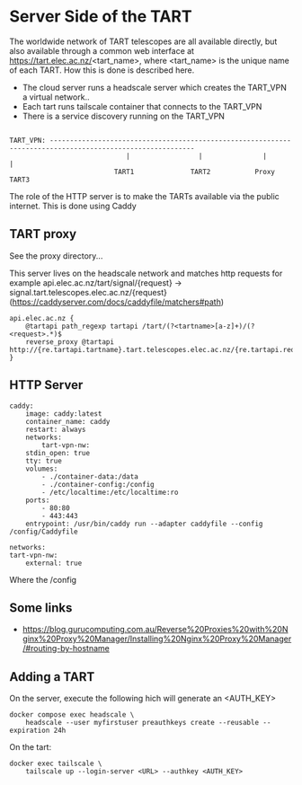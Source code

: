 # Server Side of the TART

The worldwide network of TART telescopes are all available directly, but also available through a common web interface at https://tart.elec.ac.nz/<tart_name>, where <tart_name> is the unique name of each TART. How this is done is described here.

* The cloud server runs a headscale server which creates the TART_VPN a virtual network..
* Each tart runs tailscale container that connects to the TART_VPN
* There is a service discovery running on the TART_VPN

<code>
TART_VPN: ----------------------------------------------------------------------------------------------------------
                             |                 |               |                    |
                          TART1              TART2           Proxy                TART3
</code>

The role of the HTTP server is to make the TARTs available via the public internet. This is done using Caddy

    
## TART proxy 

See the proxy directory...

This server lives on the headscale network and matches http requests for example api.elec.ac.nz/tart/signal/{request} -> signal.tart.telescopes.elec.ac.nz/{request}
(https://caddyserver.com/docs/caddyfile/matchers#path)

    api.elec.ac.nz {
        @tartapi path_regexp tartapi /tart/(?<tartname>[a-z]+)/(?<request>.*)$
        reverse_proxy @tartapi http://{re.tartapi.tartname}.tart.telescopes.elec.ac.nz/{re.tartapi.request}
    }

## HTTP Server

    caddy:
        image: caddy:latest
        container_name: caddy
        restart: always
        networks:
            tart-vpn-nw:
        stdin_open: true
        tty: true
        volumes:
            - ./container-data:/data
            - ./container-config:/config
            - /etc/localtime:/etc/localtime:ro
        ports:
            - 80:80
            - 443:443
        entrypoint: /usr/bin/caddy run --adapter caddyfile --config /config/Caddyfile

    networks:
    tart-vpn-nw:
        external: true

Where the /config
## Some links

* https://blog.gurucomputing.com.au/Reverse%20Proxies%20with%20Nginx%20Proxy%20Manager/Installing%20Nginx%20Proxy%20Manager/#routing-by-hostname


## Adding a TART

On the server, execute the following hich will generate an <AUTH_KEY>

    docker compose exec headscale \
        headscale --user myfirstuser preauthkeys create --reusable --expiration 24h

On the tart:

    docker exec tailscale \
        tailscale up --login-server <URL> --authkey <AUTH_KEY>
